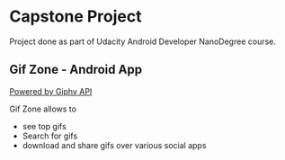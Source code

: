 # Capstone Project

Project done as part of Udacity Android Developer NanoDegree course.

## Gif Zone - Android App

[Powered by Giphy API](https://github.com/Giphy/GiphyAPI)

Gif Zone allows to

  - see top gifs
  - Search for gifs
  - download and share gifs over various social apps
  
